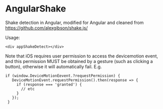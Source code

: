 # AngularShake
Shake detection in Angular, modified for Angular and cleaned from https://github.com/alexgibson/shake.js/

Usage:

`<div appShakeDetect></div>`

Note that iOS requires user permission to access the devicemotion event, and this permission MUST be obtained by a gesture (such as clicking a button), otherwise it will automatically fail. E.g.

```
if (window.DeviceMotionEevent.?requestPermission) {
   DeviceMotionEvent.requestPermission().then(response => {
     if (response === 'granted') {
       // etc
     }
   });
 }
 ```
